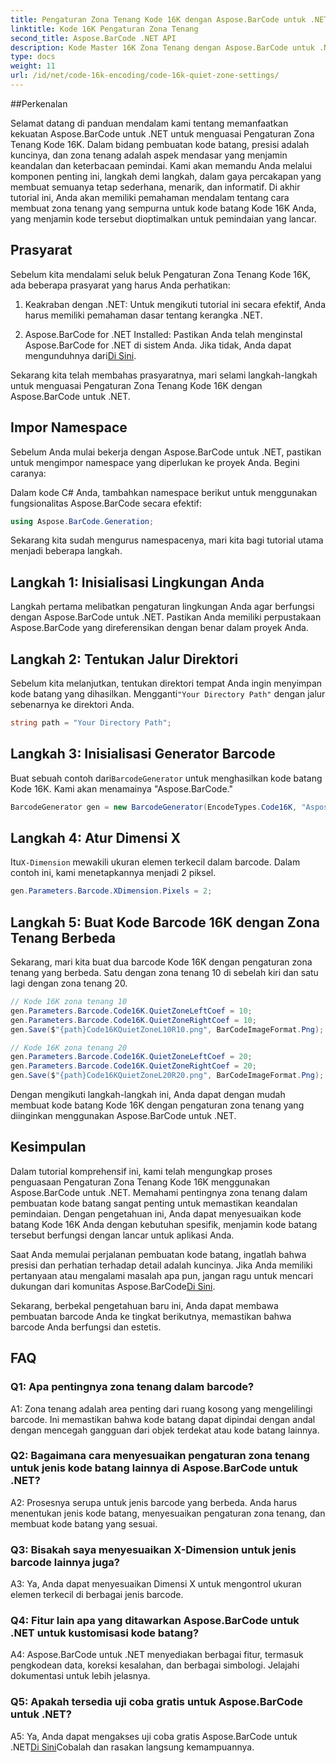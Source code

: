 ```yaml
---
title: Pengaturan Zona Tenang Kode 16K dengan Aspose.BarCode untuk .NET
linktitle: Kode 16K Pengaturan Zona Tenang
second_title: Aspose.BarCode .NET API
description: Kode Master 16K Zona Tenang dengan Aspose.BarCode untuk .NET. Sesuaikan pengaturan kode batang untuk pemindaian yang andal.
type: docs
weight: 11
url: /id/net/code-16k-encoding/code-16k-quiet-zone-settings/
---
```

##Perkenalan

Selamat datang di panduan mendalam kami tentang memanfaatkan kekuatan Aspose.BarCode untuk .NET untuk menguasai Pengaturan Zona Tenang Kode 16K. Dalam bidang pembuatan kode batang, presisi adalah kuncinya, dan zona tenang adalah aspek mendasar yang menjamin keandalan dan keterbacaan pemindai. Kami akan memandu Anda melalui komponen penting ini, langkah demi langkah, dalam gaya percakapan yang membuat semuanya tetap sederhana, menarik, dan informatif. Di akhir tutorial ini, Anda akan memiliki pemahaman mendalam tentang cara membuat zona tenang yang sempurna untuk kode batang Kode 16K Anda, yang menjamin kode tersebut dioptimalkan untuk pemindaian yang lancar.

## Prasyarat

Sebelum kita mendalami seluk beluk Pengaturan Zona Tenang Kode 16K, ada beberapa prasyarat yang harus Anda perhatikan:

1. Keakraban dengan .NET: Untuk mengikuti tutorial ini secara efektif, Anda harus memiliki pemahaman dasar tentang kerangka .NET.

2.  Aspose.BarCode for .NET Installed: Pastikan Anda telah menginstal Aspose.BarCode for .NET di sistem Anda. Jika tidak, Anda dapat mengunduhnya dari[Di Sini](https://releases.aspose.com/barcode/net/).

Sekarang kita telah membahas prasyaratnya, mari selami langkah-langkah untuk menguasai Pengaturan Zona Tenang Kode 16K dengan Aspose.BarCode untuk .NET.

## Impor Namespace

Sebelum Anda mulai bekerja dengan Aspose.BarCode untuk .NET, pastikan untuk mengimpor namespace yang diperlukan ke proyek Anda. Begini caranya:

Dalam kode C# Anda, tambahkan namespace berikut untuk menggunakan fungsionalitas Aspose.BarCode secara efektif:

```csharp
using Aspose.BarCode.Generation;
```

Sekarang kita sudah mengurus namespacenya, mari kita bagi tutorial utama menjadi beberapa langkah.

## Langkah 1: Inisialisasi Lingkungan Anda

Langkah pertama melibatkan pengaturan lingkungan Anda agar berfungsi dengan Aspose.BarCode untuk .NET. Pastikan Anda memiliki perpustakaan Aspose.BarCode yang direferensikan dengan benar dalam proyek Anda.

## Langkah 2: Tentukan Jalur Direktori

 Sebelum kita melanjutkan, tentukan direktori tempat Anda ingin menyimpan kode batang yang dihasilkan. Mengganti`"Your Directory Path"` dengan jalur sebenarnya ke direktori Anda.

```csharp
string path = "Your Directory Path";
```

## Langkah 3: Inisialisasi Generator Barcode

 Buat sebuah contoh dari`BarcodeGenerator` untuk menghasilkan kode batang Kode 16K. Kami akan menamainya "Aspose.BarCode."

```csharp
BarcodeGenerator gen = new BarcodeGenerator(EncodeTypes.Code16K, "Aspose.BarCode");
```

## Langkah 4: Atur Dimensi X

 Itu`X-Dimension` mewakili ukuran elemen terkecil dalam barcode. Dalam contoh ini, kami menetapkannya menjadi 2 piksel.

```csharp
gen.Parameters.Barcode.XDimension.Pixels = 2;
```

## Langkah 5: Buat Kode Barcode 16K dengan Zona Tenang Berbeda

Sekarang, mari kita buat dua barcode Kode 16K dengan pengaturan zona tenang yang berbeda. Satu dengan zona tenang 10 di sebelah kiri dan satu lagi dengan zona tenang 20.

```csharp
// Kode 16K zona tenang 10
gen.Parameters.Barcode.Code16K.QuietZoneLeftCoef = 10;
gen.Parameters.Barcode.Code16K.QuietZoneRightCoef = 10;
gen.Save($"{path}Code16KQuietZoneL10R10.png", BarCodeImageFormat.Png);

// Kode 16K zona tenang 20
gen.Parameters.Barcode.Code16K.QuietZoneLeftCoef = 20;
gen.Parameters.Barcode.Code16K.QuietZoneRightCoef = 20;
gen.Save($"{path}Code16KQuietZoneL20R20.png", BarCodeImageFormat.Png);
```

Dengan mengikuti langkah-langkah ini, Anda dapat dengan mudah membuat kode batang Kode 16K dengan pengaturan zona tenang yang diinginkan menggunakan Aspose.BarCode untuk .NET.

## Kesimpulan

Dalam tutorial komprehensif ini, kami telah mengungkap proses penguasaan Pengaturan Zona Tenang Kode 16K menggunakan Aspose.BarCode untuk .NET. Memahami pentingnya zona tenang dalam pembuatan kode batang sangat penting untuk memastikan keandalan pemindaian. Dengan pengetahuan ini, Anda dapat menyesuaikan kode batang Kode 16K Anda dengan kebutuhan spesifik, menjamin kode batang tersebut berfungsi dengan lancar untuk aplikasi Anda.

 Saat Anda memulai perjalanan pembuatan kode batang, ingatlah bahwa presisi dan perhatian terhadap detail adalah kuncinya. Jika Anda memiliki pertanyaan atau mengalami masalah apa pun, jangan ragu untuk mencari dukungan dari komunitas Aspose.BarCode[Di Sini](https://forum.aspose.com/c/barcode/13).

Sekarang, berbekal pengetahuan baru ini, Anda dapat membawa pembuatan barcode Anda ke tingkat berikutnya, memastikan bahwa barcode Anda berfungsi dan estetis.

## FAQ

### Q1: Apa pentingnya zona tenang dalam barcode?
   
A1: Zona tenang adalah area penting dari ruang kosong yang mengelilingi barcode. Ini memastikan bahwa kode batang dapat dipindai dengan andal dengan mencegah gangguan dari objek terdekat atau kode batang lainnya.

### Q2: Bagaimana cara menyesuaikan pengaturan zona tenang untuk jenis kode batang lainnya di Aspose.BarCode untuk .NET?

A2: Prosesnya serupa untuk jenis barcode yang berbeda. Anda harus menentukan jenis kode batang, menyesuaikan pengaturan zona tenang, dan membuat kode batang yang sesuai.

### Q3: Bisakah saya menyesuaikan X-Dimension untuk jenis barcode lainnya juga?

A3: Ya, Anda dapat menyesuaikan Dimensi X untuk mengontrol ukuran elemen terkecil di berbagai jenis barcode.

### Q4: Fitur lain apa yang ditawarkan Aspose.BarCode untuk .NET untuk kustomisasi kode batang?

A4: Aspose.BarCode untuk .NET menyediakan berbagai fitur, termasuk pengkodean data, koreksi kesalahan, dan berbagai simbologi. Jelajahi dokumentasi untuk lebih jelasnya.

### Q5: Apakah tersedia uji coba gratis untuk Aspose.BarCode untuk .NET?

 A5: Ya, Anda dapat mengakses uji coba gratis Aspose.BarCode untuk .NET[Di Sini](https://releases.aspose.com/)Cobalah dan rasakan langsung kemampuannya.